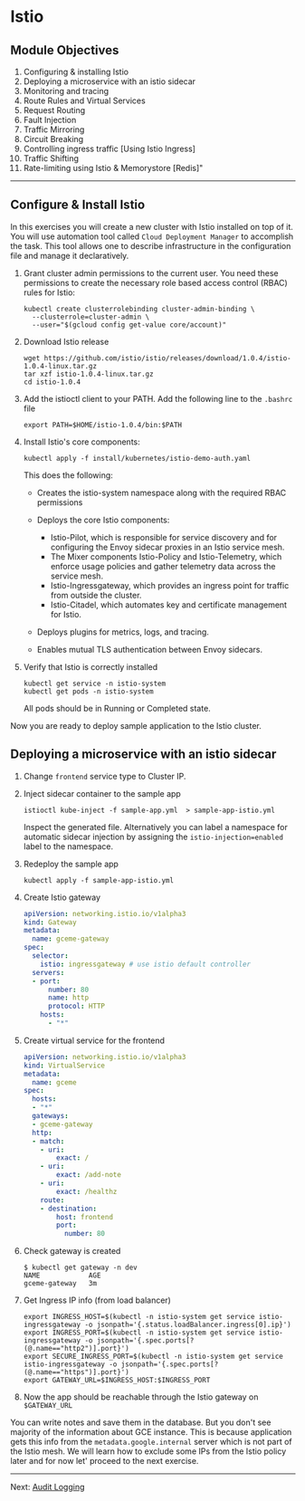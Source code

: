 # Istio

## Module Objectives

1. Configuring & installing Istio
1. Deploying a microservice with an istio sidecar
1. Monitoring and tracing
1. Route Rules and Virtual Services
1. Request Routing
1. Fault Injection
1. Traffic Mirroring
1. Circuit Breaking
1. Controlling ingress traffic [Using Istio Ingress]
1. Traffic Shifting
1. Rate-limiting using Istio & Memorystore [Redis]"

---

## Configure & Install Istio

In this exercises you will create a new cluster with Istio installed on top of it. You will use automation tool called `Cloud Deployment Manager` to accomplish the task. This tool allows one to describe infrastructure in the configuration file and manage it declaratively.

1. Grant cluster admin permissions to the current user. You need these permissions to create the necessary role based access control (RBAC) rules for Istio:

    ```shell
    kubectl create clusterrolebinding cluster-admin-binding \
      --clusterrole=cluster-admin \
      --user="$(gcloud config get-value core/account)"
    ```

1. Download Istio release

    ```shell
    wget https://github.com/istio/istio/releases/download/1.0.4/istio-1.0.4-linux.tar.gz
    tar xzf istio-1.0.4-linux.tar.gz
    cd istio-1.0.4
    ```

1. Add the istioctl client to your PATH. Add the following line to the `.bashrc` file

    ```shell
    export PATH=$HOME/istio-1.0.4/bin:$PATH
    ```

1. Install Istio's core components:

    ```shell
    kubectl apply -f install/kubernetes/istio-demo-auth.yaml
    ```

    This does the following:

    * Creates the istio-system namespace along with the required RBAC permissions
    * Deploys the core Istio components:

        * Istio-Pilot, which is responsible for service discovery and for configuring the Envoy sidecar proxies in an Istio service mesh.
        * The Mixer components Istio-Policy and Istio-Telemetry, which enforce usage policies and gather telemetry data across the service mesh.
        * Istio-Ingressgateway, which provides an ingress point for traffic from outside the cluster.
        * Istio-Citadel, which automates key and certificate management for Istio.
    * Deploys plugins for metrics, logs, and tracing.

    * Enables mutual TLS authentication between Envoy sidecars.

1. Verify that Istio is correctly installed

    ```shell
    kubectl get service -n istio-system
    kubectl get pods -n istio-system
    ```

    All pods should be in Running or Completed state.

Now you are ready to deploy sample application to the Istio cluster.

## Deploying a microservice with an istio sidecar

1. Change `frontend` service type to Cluster IP.

1. Inject sidecar container to the sample app
    ```
    istioctl kube-inject -f sample-app.yml  > sample-app-istio.yml
    ```
    Inspect the generated file. Alternatively you can label a namespace for automatic sidecar injection by assigning the `istio-injection=enabled` label to the namespace.

1. Redeploy the sample app

    ```
    kubectl apply -f sample-app-istio.yml
    ```

1. Create Istio gateway

    ```yaml
    apiVersion: networking.istio.io/v1alpha3
    kind: Gateway
    metadata:
      name: gceme-gateway
    spec:
      selector:
        istio: ingressgateway # use istio default controller
      servers:
      - port:
          number: 80
          name: http
          protocol: HTTP
        hosts:
          - "*"
    ```

1. Create virtual service for the frontend

    ```yaml
    apiVersion: networking.istio.io/v1alpha3
    kind: VirtualService
    metadata:
      name: gceme
    spec:
      hosts:
      - "*"
      gateways:
      - gceme-gateway
      http:
      - match:
        - uri:
            exact: /
        - uri:
            exact: /add-note
        - uri:
            exact: /healthz
        route:
        - destination:
            host: frontend
            port:
              number: 80
    ```

1. Check gateway is created

    ```shell
    $ kubectl get gateway -n dev
    NAME            AGE
    gceme-gateway   3m
    ```

1. Get Ingress IP info (from load balancer)

    ```shell
    export INGRESS_HOST=$(kubectl -n istio-system get service istio-ingressgateway -o jsonpath='{.status.loadBalancer.ingress[0].ip}')
    export INGRESS_PORT=$(kubectl -n istio-system get service istio-ingressgateway -o jsonpath='{.spec.ports[?(@.name=="http2")].port}')
    export SECURE_INGRESS_PORT=$(kubectl -n istio-system get service istio-ingressgateway -o jsonpath='{.spec.ports[?(@.name=="https")].port}')
    export GATEWAY_URL=$INGRESS_HOST:$INGRESS_PORT
    ```


1. Now the app should be reachable through the Istio gateway on `$GATEWAY_URL`

You can write notes and save them in the database. But you don't see majority of the information about GCE instance. This is because application gets this info from the `metadata.google.internal` server which is not part of the Istio mesh. We will learn how to exclude some IPs from the Istio policy later and for now let' proceed to the next exercise.

---

Next: [Audit Logging](11-audit-logging.md)
